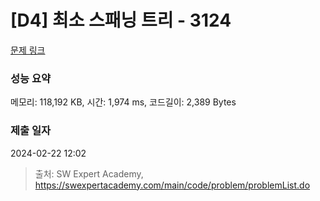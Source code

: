 # [D4] 최소 스패닝 트리 - 3124 

[문제 링크](https://swexpertacademy.com/main/code/problem/problemDetail.do?contestProbId=AV_mSnmKUckDFAWb) 

### 성능 요약

메모리: 118,192 KB, 시간: 1,974 ms, 코드길이: 2,389 Bytes

### 제출 일자

2024-02-22 12:02



> 출처: SW Expert Academy, https://swexpertacademy.com/main/code/problem/problemList.do